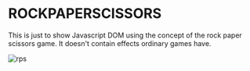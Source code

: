 # ROCKPAPERSCISSORS
This is just to show Javascript DOM using the concept of the rock paper scissors game.
It doesn't contain effects ordinary games have.

![rps](https://github.com/ray-pasino/ROCKPAPERSCISSORS/assets/115047105/aacab3c6-634b-4c44-9f89-2740b99e4091)
